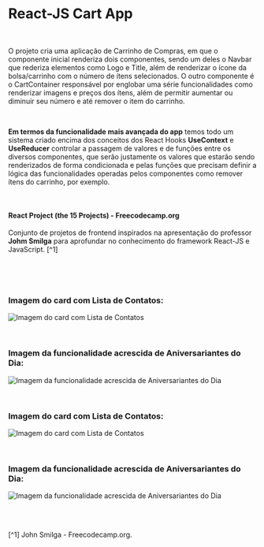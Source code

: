 # React-JS Cart App

<br />


O projeto cria uma aplicação de Carrinho de Compras, em que o componente inicial renderiza dois componentes, sendo um deles o Navbar que rederiza elementos como Logo e Title, além de renderizar o ícone da bolsa/carrinho com o número de ítens selecionados.
O outro componente é o CartContainer responsável por englobar uma série funcionalidades como renderizar imagens e preços dos ítens, além de permitir aumentar ou diminuir seu número e até remover o item do carrinho.
 

<br />

**Em termos da funcionalidade mais avançada do app** temos todo um sistema criado encima dos conceitos dos React Hooks **UseContext** e **UseReducer** controlar a passagem de valores e de funções entre os diversos componentes, que serão justamente os valores que estarão sendo renderizados de forma condicionada e pelas funções que precisam definir a lógica das funcionalidades operadas pelos componentes como remover ítens do carrinho, por exemplo. 


<br />

#### React Project (the 15 Projects) - Freecodecamp.org

Conjunto de projetos de frontend inspirados na apresentação do professor **Johm Smilga** para aprofundar no conhecimento do framework React-JS e JavaScript. [^1]

<br />

[]()

<br />

### Imagem do card com Lista de Contatos:

![Imagem do card com Lista de Contatos](/public/images/)

<br />

### Imagem da funcionalidade acrescida de Aniversariantes do Dia:

![Imagem da funcionalidade acrescida de Aniversariantes do Dia](/public/images/)

<br />

### Imagem do card com Lista de Contatos:

![Imagem do card com Lista de Contatos](/public/images/)

<br />

### Imagem da funcionalidade acrescida de Aniversariantes do Dia:

![Imagem da funcionalidade acrescida de Aniversariantes do Dia](/public/images/)

<br />
<br />

[^1] John Smilga - Freecodecamp.org.
